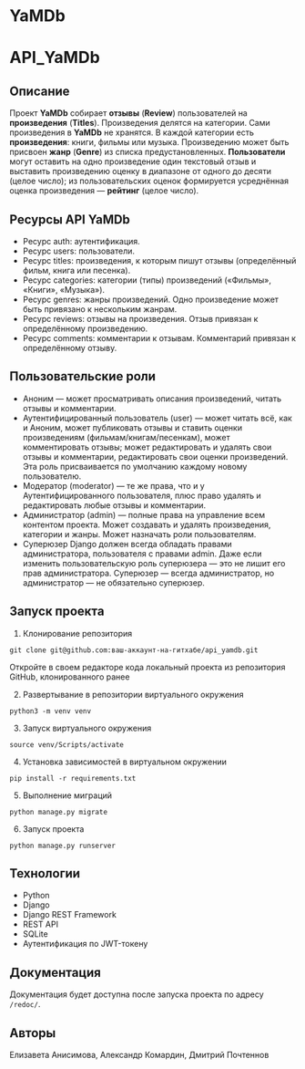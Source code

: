 # YaMDb

# API_YaMDb

## Описание

Проект **YaMDb** собирает **отзывы** (**Review**) пользователей на **произведения** (**Titles**). Произведения делятся на категории. Сами произведения в **YaMDb** не хранятся. В каждой категории есть **произведения**: книги, фильмы или музыка. Произведению может быть присвоен **жанр** (**Genre**) из списка предустановленных. **Пользователи** могут оставить на одно произведение один текстовый отзыв и выставить произведению оценку в диапазоне от одного до десяти (целое число); из пользовательских оценок формируется усреднённая оценка произведения — **рейтинг** (целое число).

## Ресурсы API YaMDb
-   Ресурс auth: аутентификация.
-   Ресурс users: пользователи.
-   Ресурс titles: произведения, к которым пишут отзывы (определённый фильм, книга или песенка).
-   Ресурс categories: категории (типы) произведений («Фильмы», «Книги», «Музыка»).
-   Ресурс genres: жанры произведений. Одно произведение может быть привязано к нескольким жанрам.
-   Ресурс reviews: отзывы на произведения. Отзыв привязан к определённому произведению.
-   Ресурс comments: комментарии к отзывам. Комментарий привязан к определённому отзыву.


## Пользовательские роли
-   Аноним — может просматривать описания произведений, читать отзывы и комментарии.
-   Аутентифицированный пользователь (user) — может читать всё, как и Аноним, может публиковать отзывы и ставить оценки произведениям (фильмам/книгам/песенкам), может комментировать отзывы; может редактировать и удалять свои отзывы и комментарии, редактировать свои оценки произведений. Эта роль присваивается по умолчанию каждому новому пользователю.
-   Модератор (moderator) — те же права, что и у Аутентифицированного пользователя, плюс право удалять и редактировать любые отзывы и комментарии.
-   Администратор (admin) — полные права на управление всем контентом проекта. Может создавать и удалять произведения, категории и жанры. Может назначать роли пользователям.
-   Суперюзер Django должен всегда обладать правами администратора, пользователя с правами admin. Даже если изменить пользовательскую роль суперюзера — это не лишит его прав администратора. Суперюзер — всегда администратор, но администратор — не обязательно суперюзер.


## Запуск проекта
1. Клонирование репозитория
```
git clone git@github.com:ваш-аккаунт-на-гитхабе/api_yamdb.git
```

Откройте в своем редакторе кода локальный проекта из репозитория GitHub, клонированного ранее

2. Развертывание в репозитории виртуального окружения
```
python3 -m venv venv
```
3. Запуск виртуального окружения
```
source venv/Scripts/activate
```
4. Установка зависимостей в виртуальном окружении
```
pip install -r requirements.txt
```

5. Выполнение миграций
```
python manage.py migrate
```

6. Запуск проекта
```
python manage.py runserver
```

## Технологии

-   Python
-   Django
-   Django REST Framework
-   REST API
-   SQLite
-   Аутентификация по JWT-токену


## Документация
Документация будет доступна после запуска проекта по адресу `/redoc/`.

## Авторы
Елизавета Анисимова, Александр Комардин, Дмитрий Почтеннов
